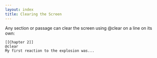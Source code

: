 ```yaml
---
layout: index
title: Clearing the Screen
---
```


Any section or passage can clear the screen using @clear on a line on its own:

    [[Chapter 2]]
    @clear
    My first reaction to the explosion was...
